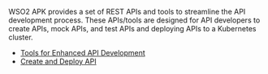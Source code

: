 WSO2 APK provides a set of REST APIs and tools to streamline the API development process. These APIs/tools are designed for API developers to create APIs, mock APIs, and test APIs and deploying APIs to a Kubernetes cluster.

- <a href="../tools-for-api-development" target="_blank">Tools for Enhanced API Development</a>
- <a href="../create-and-deploy-api" target="_blank">Create and Deploy API</a>